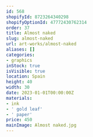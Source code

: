 ```yaml
---
id: 568
shopifyId: 8723264340298
shopifyOptionId: 47772430762314
order: 37
title: Almost naked
slug: almost-naked
url: art-works/almost-naked
aliases: []
categories:
- graphics
inStock: true
isVisible: true
location: Spain
height: 40
width: 30
date: 2023-01-01T00:00:00Z
materials:
- ink
- ' gold leaf'
- ' paper'
price: 450
mainImage: Almost naked.jpg
---
```

